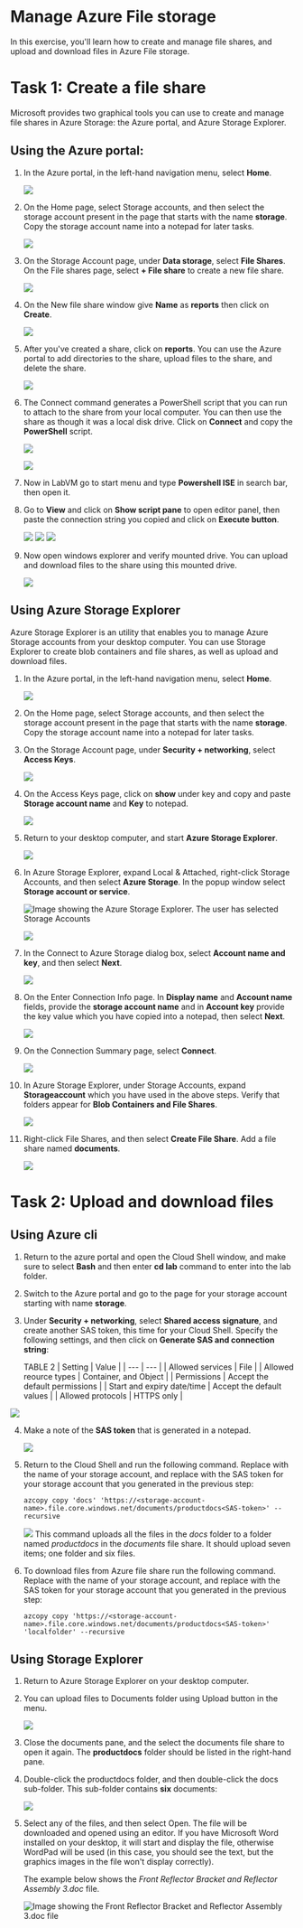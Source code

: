 # Manage Azure File storage

In this exercise, you'll learn how to create and manage file shares, and upload and download files in Azure File storage.


# Task 1: Create a file share

Microsoft provides two graphical tools you can use to create and manage file shares in Azure Storage: the Azure portal, and Azure Storage Explorer.

## Using the Azure portal:

1. In the Azure portal, in the left-hand navigation menu, select **Home**.

    ![](media/lab4/task3/1.png)

2. On the Home page, select Storage accounts, and then select the storage account present in the page that starts with the name **storage**. Copy the storage account name into a notepad for later tasks.

    ![](media/lab4/select-storage.png)

3. On the Storage Account page, under **Data storage**, select **File Shares**. On the File shares page, select **+ File share** to create a new file share.

    ![](media/lab4/create-fs.png)
    
4. On the New file share window give **Name** as **reports** then click on **Create**.

    ![](media/lab4/create-fs2.png)
    
5. After you've created a share, click on **reports**. You can use the Azure portal to add directories to the share, upload files to the share, and delete the share. 

    ![](media/lab4/fs-menu.png)

6. The Connect command generates a PowerShell script that you can run to attach to the share from your local computer. You can then use the share as though it was a local disk drive. Click on **Connect** and copy the **PowerShell** script.

    ![](media/lab4/connect-fs.png)
    
    ![](media/lab4/connect-fs1.png)    
    
7. Now in LabVM go to start menu and type **Powershell ISE** in search bar, then open it.

8. Go to **View** and click on **Show script pane** to open editor panel, then paste the connection string you copied and click on **Execute button**.

    ![](media/lab4/sh-pane.png) 
    ![](media/lab4/ise-1.png) 
    ![](media/lab4/ise-2.png)     
    
9. Now open windows explorer and verify mounted drive. You can upload and download files to the share using this mounted drive.

    ![](media/lab4/mount-fs.png)   

## Using Azure Storage Explorer

Azure Storage Explorer is an utility that enables you to manage Azure Storage accounts from your desktop computer. You can use Storage Explorer to create blob containers and file shares, as well as upload and download files.

1.  In the Azure portal, in the left-hand navigation menu, select **Home**.

    ![](media/lab4/task3/1.png)

1.  On the Home page, select Storage accounts, and then select the storage account present in the page that starts with the name **storage**. Copy the storage account name into a notepad for later tasks.

1.  On the Storage Account page, under **Security + networking**, select **Access Keys**.

    ![](media/lab4/sas1.png)

1.  On the Access Keys page, click on **show** under key and copy and paste **Storage account name** and **Key** to notepad.

    ![](media/lab4/ac11.png)

1.  Return to your desktop computer, and start **Azure Storage Explorer**.

    ![](media/lab4/task3/4-1.png)

1.  In Azure Storage Explorer, expand Local & Attached, right-click Storage Accounts, and then select **Azure Storage**. In the popup window select **Storage account or service**.

    ![Image showing the Azure Storage Explorer. The user has selected Storage Accounts](https://docs.microsoft.com/en-us/learn/wwl-data-ai/explore-non-relational-data-stores-azure/media/6-local-attached.png)
    
    ![](media/lab4/se2.png)

1.  In the Connect to Azure Storage dialog box, select **Account name and key**, and then select **Next**.

    ![](media/lab4/se4-1.png)

1.  On the Enter Connection Info page. In **Display name** and **Account name** fields, provide the **storage account name** and in **Account key** provide the key value which you have copied into a notepad, then select **Next**.

    ![](media/lab4/se5.png)

1.  On the Connection Summary page, select **Connect**.

     ![](media/lab4/se6.png)

1. In Azure Storage Explorer, under Storage Accounts, expand **Storageaccount** which you have used in the above steps. Verify that folders appear for **Blob Containers and File Shares**.

   ![](media/lab4/task3/8new.png)

1. Right-click File Shares, and then select **Create File Share**. Add a file share named **documents**.

   ![](media/lab4/task3/10-1.png)

# Task 2: Upload and download files

## Using Azure cli

1.  Return to the azure portal and open the Cloud Shell window, and make sure to select **Bash** and then enter **cd lab** command to enter into the lab folder.
2.  Switch to the Azure portal and go to the page for your storage account starting with name **storage**.

3.  Under **Security + networking**, select **Shared access signature**, and create another SAS token, this time for your Cloud Shell. Specify the following settings, and then click on **Generate SAS and connection string**:

    TABLE 2
    | Setting | Value |
    | --- | --- |
    | Allowed services | File |
    | Allowed reource types | Container, and Object |
    | Permissions | Accept the default permissions |
    | Start and expiry date/time | Accept the default values |
    | Allowed protocols | HTTPS only |

   ![](media/lab4/task3/10.png)
   
4. Make a note of the **SAS token** that is generated in a notepad.

   ![](media/lab4/task3/11.png)

5.  Return to the Cloud Shell and run the following command. Replace <storage-account-name> with the name of your storage account, and replace <SAS-token> with the SAS token for your storage account that you generated in the previous step:

    ```
    azcopy copy 'docs' 'https://<storage-account-name>.file.core.windows.net/documents/productdocs<SAS-token>' --recursive

    ```

    ![](media/lab4/task3/12.png)
    This command uploads all the files in the *docs* folder to a folder named *productdocs* in the *documents* file share. It should upload seven items; one folder and six files.

6. To download files from Azure file share run the following command. Replace <storage-account-name> with the name of your storage account, and replace <SAS-token> with the SAS token for your storage account that you generated in the previous step:

    ```
    azcopy copy 'https://<storage-account-name>.file.core.windows.net/documents/productdocs<SAS-token>' 'localfolder' --recursive

    ```        
    
## Using Storage Explorer

1.  Return to Azure Storage Explorer on your desktop computer.

2.  You can upload files to Documents folder using Upload button in the menu.
    
    ![](media/lab4/upload-se.png)    
    
3.  Close the documents pane, and the select the documents file share to open it again. The **productdocs** folder should be listed in the right-hand pane.
    
4.  Double-click the productdocs folder, and then double-click the docs sub-folder. This sub-folder contains **six** documents:

    ![](media/lab4/task3/13.png)

5.  Select any of the files, and then select Open. The file will be downloaded and opened using an editor. If you have Microsoft Word installed on your desktop, it will start and display the file, otherwise WordPad will be used (in this case, you should see the text, but the graphics images in the file won't display correctly).

    The example below shows the *Front Reflector Bracket and Reflector Assembly 3.doc* file.

    ![Image showing the Front Reflector Bracket and Reflector Assembly 3.doc file](https://docs.microsoft.com/en-us/learn/wwl-data-ai/explore-non-relational-data-stores-azure/media/6-word-document.png)
